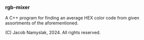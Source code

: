 ### rgb-mixer

A C++ program for finding an average HEX color code from given assortments of the aforementioned.

(C) Jacob Namyslak, 2024. All rights reserved.
